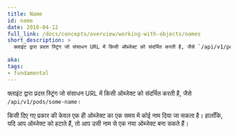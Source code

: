 ```yaml
---
title: Name
id: name
date: 2018-04-12
full_link: /docs/concepts/overview/working-with-objects/names
short_description: >
  क्लाइंट द्वारा प्रदत्त स्ट्रिंग जो संसाधन URL में किसी ऑब्जेक्ट को संदर्भित करती है, जैसे `/api/v1/pods/some-name`।

aka: 
tags:
- fundamental
---
```

 क्लाइंट द्वारा प्रदत्त स्ट्रिंग जो संसाधन URL में किसी ऑब्जेक्ट को संदर्भित करती है, जैसे `/api/v1/pods/some-name`।

<!--more--> 

किसी दिए गए प्रकार की केवल एक ही ऑब्जेक्ट का एक समय में कोई नाम दिया जा सकता है। हालाँकि, यदि आप ऑब्जेक्ट को हटाते हैं, तो आप उसी नाम से एक नया ऑब्जेक्ट बना सकते हैं।
